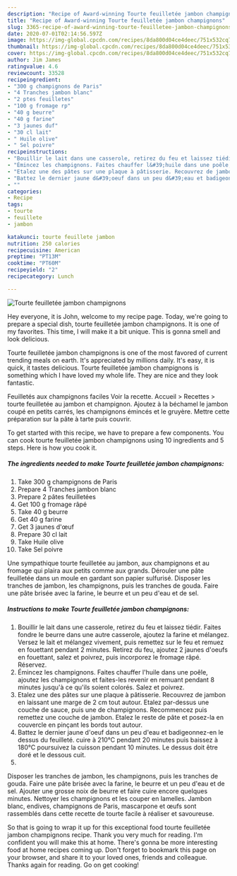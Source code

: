 ```yaml
---
description: "Recipe of Award-winning Tourte feuilletée jambon champignons"
title: "Recipe of Award-winning Tourte feuilletée jambon champignons"
slug: 3365-recipe-of-award-winning-tourte-feuilletee-jambon-champignons
date: 2020-07-01T02:14:56.597Z
image: https://img-global.cpcdn.com/recipes/8da800d04ce4deec/751x532cq70/tourte-feuilletee-jambon-champignons-photo-principale-de-la-recette.jpg
thumbnail: https://img-global.cpcdn.com/recipes/8da800d04ce4deec/751x532cq70/tourte-feuilletee-jambon-champignons-photo-principale-de-la-recette.jpg
cover: https://img-global.cpcdn.com/recipes/8da800d04ce4deec/751x532cq70/tourte-feuilletee-jambon-champignons-photo-principale-de-la-recette.jpg
author: Jim James
ratingvalue: 4.6
reviewcount: 33528
recipeingredient:
- "300 g champignons de Paris"
- "4 Tranches jambon blanc"
- "2 ptes feuilletes"
- "100 g fromage rp"
- "40 g beurre"
- "40 g farine"
- "3 jaunes duf"
- "30 cl lait"
- " Huile olive"
- " Sel poivre"
recipeinstructions:
- "Bouillir le lait dans une casserole, retirez du feu et laissez tiédir. Faites fondre le beurre dans une autre casserole, ajoutez la farine et mélangez. Versez le lait et mélangez vivement, puis remettez sur le feu et remuez en fouettant pendant 2 minutes. Retirez du feu, ajoutez 2 jaunes d&#39;oeufs en fouettant, salez et poivrez, puis incorporez le fromage râpé. Réservez."
- "Émincez les champignons. Faites chauffer l&#39;huile dans une poêle, ajoutez les champignons et faites-les revenir en remuant pendant 8 minutes jusqu&#39;à ce qu&#39;ils soient colorés. Salez et poivrez."
- "Etalez une des pâtes sur une plaque à pâtisserie. Recouvrez de jambon en laissant une marge de 2 cm tout autour. Etalez par-dessus une couche de sauce, puis une de champignons. Recommencez puis remettez une couche de jambon. Etalez le reste de pâte et posez-la en couvercle en pinçant les bords tout autour."
- "Battez le dernier jaune d&#39;oeuf dans un peu d&#39;eau et badigeonnez-en le dessus du feuilleté. cuire à 210°C pendant 20 minutes puis baissez à 180°C poursuivez la cuisson pendant 10 minutes. Le dessus doit être doré et le dessous cuit."
- ""
categories:
- Recipe
tags:
- tourte
- feuillete
- jambon

katakunci: tourte feuillete jambon 
nutrition: 250 calories
recipecuisine: American
preptime: "PT13M"
cooktime: "PT60M"
recipeyield: "2"
recipecategory: Lunch

---
```



![Tourte feuilletée jambon champignons](https://img-global.cpcdn.com/recipes/8da800d04ce4deec/751x532cq70/tourte-feuilletee-jambon-champignons-photo-principale-de-la-recette.jpg)

Hey everyone, it is John, welcome to my recipe page. Today, we're going to prepare a special dish, tourte feuilletée jambon champignons. It is one of my favorites. This time, I will make it a bit unique. This is gonna smell and look delicious.

Tourte feuilletée jambon champignons is one of the most favored of current trending meals on earth. It's appreciated by millions daily. It's easy, it is quick, it tastes delicious. Tourte feuilletée jambon champignons is something which I have loved my whole life. They are nice and they look fantastic.

Feuilletés aux champignons faciles Voir la recette. Accueil &gt; Recettes &gt; tourte feuilletée au jambon et champignon. Ajoutez à la béchamel le jambon coupé en petits carrés, les champignons émincés et le gruyère. Mettre cette préparation sur la pâte à tarte puis couvrir.


To get started with this recipe, we have to prepare a few components. You can cook tourte feuilletée jambon champignons using 10 ingredients and 5 steps. Here is how you cook it.

<!--inarticleads1-->

##### The ingredients needed to make Tourte feuilletée jambon champignons:

1. Take 300 g champignons de Paris
1. Prepare 4 Tranches jambon blanc
1. Prepare 2 pâtes feuilletées
1. Get 100 g fromage râpé
1. Take 40 g beurre
1. Get 40 g farine
1. Get 3 jaunes d&#39;œuf
1. Prepare 30 cl lait
1. Take  Huile olive
1. Take  Sel poivre


Une sympathique tourte feuilletée au jambon, aux champignons et au fromage qui plaira aux petits comme aux grands. Dérouler une pâte feuilletée dans un moule en gardant son papier sulfurisé. Disposer les tranches de jambon, les champignons, puis les tranches de gouda. Faire une pâte brisée avec la farine, le beurre et un peu d&#39;eau et de sel. 

<!--inarticleads2-->

##### Instructions to make Tourte feuilletée jambon champignons:

1. Bouillir le lait dans une casserole, retirez du feu et laissez tiédir. Faites fondre le beurre dans une autre casserole, ajoutez la farine et mélangez. Versez le lait et mélangez vivement, puis remettez sur le feu et remuez en fouettant pendant 2 minutes. Retirez du feu, ajoutez 2 jaunes d&#39;oeufs en fouettant, salez et poivrez, puis incorporez le fromage râpé. Réservez.
1. Émincez les champignons. Faites chauffer l&#39;huile dans une poêle, ajoutez les champignons et faites-les revenir en remuant pendant 8 minutes jusqu&#39;à ce qu&#39;ils soient colorés. Salez et poivrez.
1. Etalez une des pâtes sur une plaque à pâtisserie. Recouvrez de jambon en laissant une marge de 2 cm tout autour. Etalez par-dessus une couche de sauce, puis une de champignons. Recommencez puis remettez une couche de jambon. Etalez le reste de pâte et posez-la en couvercle en pinçant les bords tout autour.
1. Battez le dernier jaune d&#39;oeuf dans un peu d&#39;eau et badigeonnez-en le dessus du feuilleté. cuire à 210°C pendant 20 minutes puis baissez à 180°C poursuivez la cuisson pendant 10 minutes. Le dessus doit être doré et le dessous cuit.
1. 


Disposer les tranches de jambon, les champignons, puis les tranches de gouda. Faire une pâte brisée avec la farine, le beurre et un peu d&#39;eau et de sel. Ajouter une grosse noix de beurre et faire cuire encore quelques minutes. Nettoyer les champignons et les couper en lamelles. Jambon blanc, endives, champignons de Paris, mascarpone et œufs sont rassemblés dans cette recette de tourte facile à réaliser et savoureuse. 

So that is going to wrap it up for this exceptional food tourte feuilletée jambon champignons recipe. Thank you very much for reading. I'm confident you will make this at home. There's gonna be more interesting food at home recipes coming up. Don't forget to bookmark this page on your browser, and share it to your loved ones, friends and colleague. Thanks again for reading. Go on get cooking!
